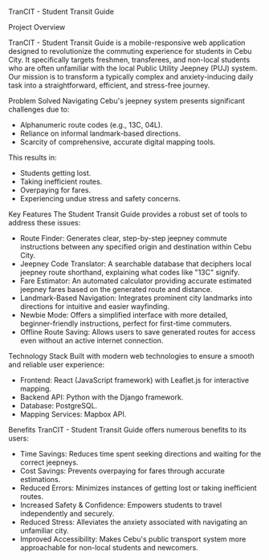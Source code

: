 TranCIT - Student Transit Guide

Project Overview

TranCIT - Student Transit Guide is a mobile-responsive web application designed to revolutionize the commuting experience for students in Cebu City. It specifically targets freshmen, transferees, and non-local students who are often unfamiliar with the local Public Utility Jeepney (PUJ) system. Our mission is to transform a typically complex and anxiety-inducing daily task into a straightforward, efficient, and stress-free journey.

Problem Solved
Navigating Cebu's jeepney system presents significant challenges due to:
  -  Alphanumeric route codes (e.g., 13C, 04L).
  -  Reliance on informal landmark-based directions.
  -  Scarcity of comprehensive, accurate digital mapping tools.
  
This results in:
  - Students getting lost.
  - Taking inefficient routes.
  - Overpaying for fares.
  - Experiencing undue stress and safety concerns.

Key Features
The Student Transit Guide provides a robust set of tools to address these issues:
  - Route Finder: Generates clear, step-by-step jeepney commute instructions between any specified origin and destination within Cebu City.
  - Jeepney Code Translator: A searchable database that deciphers local jeepney route shorthand, explaining what codes like "13C" signify.
  - Fare Estimator: An automated calculator providing accurate estimated jeepney fares based on the generated route and distance.
  - Landmark-Based Navigation: Integrates prominent city landmarks into directions for intuitive and easier wayfinding.
  - Newbie Mode: Offers a simplified interface with more detailed, beginner-friendly instructions, perfect for first-time commuters.
  - Offline Route Saving: Allows users to save generated routes for access even without an active internet connection.

Technology Stack
Built with modern web technologies to ensure a smooth and reliable user experience:
  - Frontend: React (JavaScript framework) with Leaflet.js for interactive mapping.
  - Backend API: Python with the Django framework.
  - Database: PostgreSQL.
  - Mapping Services: Mapbox API.

Benefits
TranCIT - Student Transit Guide offers numerous benefits to its users:
  - Time Savings: Reduces time spent seeking directions and waiting for the correct jeepneys.
  - Cost Savings: Prevents overpaying for fares through accurate estimations.
  - Reduced Errors: Minimizes instances of getting lost or taking inefficient routes.
  - Increased Safety & Confidence: Empowers students to travel independently and securely.
  - Reduced Stress: Alleviates the anxiety associated with navigating an unfamiliar city.
  - Improved Accessibility: Makes Cebu's public transport system more approachable for non-local students and newcomers.

